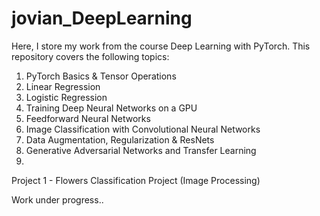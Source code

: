 # jovian_DeepLearning

Here, I store my work from the course Deep Learning with PyTorch.
This repository covers the following topics:

1. PyTorch Basics & Tensor Operations
2. Linear Regression
3. Logistic Regression
4. Training Deep Neural Networks on a GPU
5. Feedforward Neural Networks
6. Image Classification with Convolutional Neural Networks
7. Data Augmentation, Regularization & ResNets
8. Generative Adversarial Networks and Transfer Learning
9. 

Project 1 - Flowers Classification Project (Image Processing)

Work under progress..
